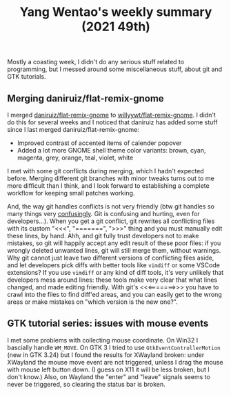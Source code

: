 ﻿---
layout: post
title: "Yang Wentao's weekly summary (2021 49th)"
---
<!-- This Source Code Form is subject to the terms of the Mozilla Public
   - License, v. 2.0. If a copy of the MPL was not distributed with this
   - file, You can obtain one at https://mozilla.org/MPL/2.0/. -->
Mostly a coasting week, I didn't do any serious stuff related to programming, but I messed around some miscellaneous stuff, about git and GTK tutorials.

## Merging daniruiz/flat-remix-gnome
I merged [daniruiz/flat-remix-gnome](https://github.com/daniruiz/flat-remix-gnome) to [willyywt/flat-remix-gnome](https://github.com/willyywt/flat-remix-gnome). I didn't do this for several weeks and I noticed that daniruiz has added some stuff since I last merged daniruiz/flat-remix-gnome:
* Improved contrast of accented items of calender popover
* Added a lot more GNOME shell theme color variants: brown, cyan, magenta, grey, orange, teal, violet, white

I met with some git conflicts during merging, which I hadn't expected before. Merging different git branches with minor tweaks turns out to me more difficult than I think, and I look forward to establishing a complete workflow for keeping small patches working.

And, the way git handles conflicts is not very friendly (btw git handles so many things very [confusingly](https://hintjens.gitbooks.io/scalable-c/content/chapter1.html#problem-git-isnt-working). Git is confusing and hurting, even for developers...). When you get a git conflict, git rewrites all conflicting files with its custom "<<<", "=======", ">>>" thing and you must manually edit these lines, by hand. Ahh, and git fully trust developers not to make mistakes, so git will happily accept any edit result of these poor files: if you wrongly deleted unwanted lines, git will still merge them, without warnings. Why git cannot just leave two different versions of conflicting files aside, and let developers pick diffs with better tools like `vimdiff` or some VSCode extensions? If you use `vimdiff` or any kind of diff tools, it's very unlikely that developers mess around lines: these tools make very clear that what lines changed, and made editing friendly. With git's <<<=======>>> you have to crawl into the files to find diff'ed areas, and you can easily get to the wrong areas or make mistakes on "which version is the new one?".

## GTK tutorial series: issues with mouse events
I met some problems with collecting mouse coordinate. On Win32 I bascially handle `WM_MOVE`. On GTK 3 I tried to use `GtkEventControllerMotion` (new in GTK 3.24) but I found the results for XWayland broken: under XWayland the mouse move event are not triggered, unless I drag the mouse with mouse left button down. (I guess on X11 it will be less broken, but I don't know.) Also, on Wayland the "enter" and "leave" signals seems to never be triggered, so clearing the status bar is broken.
